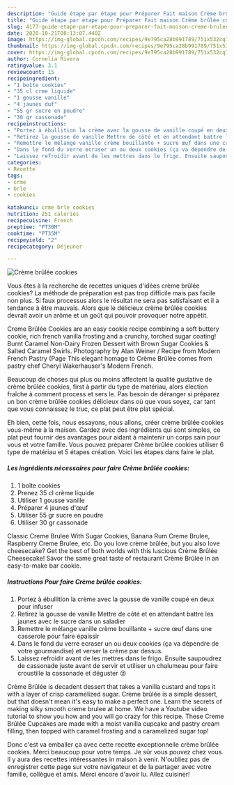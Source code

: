 ```yaml
---
description: "Guide étape par étape pour Préparer Fait maison Crème brûlée cookies"
title: "Guide étape par étape pour Préparer Fait maison Crème brûlée cookies"
slug: 4177-guide-etape-par-etape-pour-preparer-fait-maison-creme-brulee-cookies
date: 2020-10-21T08:13:07.440Z
image: https://img-global.cpcdn.com/recipes/9e795ca28b991789/751x532cq70/creme-brulee-cookies-photo-principale-de-la-recette.jpg
thumbnail: https://img-global.cpcdn.com/recipes/9e795ca28b991789/751x532cq70/creme-brulee-cookies-photo-principale-de-la-recette.jpg
cover: https://img-global.cpcdn.com/recipes/9e795ca28b991789/751x532cq70/creme-brulee-cookies-photo-principale-de-la-recette.jpg
author: Cornelia Rivera
ratingvalue: 3.1
reviewcount: 15
recipeingredient:
- "1 boîte cookies"
- "35 cl crme liquide"
- "1 gousse vanille"
- "4 jaunes duf"
- "55 gr sucre en poudre"
- "30 gr cassonade"
recipeinstructions:
- "Portez à ébullition la crème avec la gousse de vanille coupé en deux pour infuser"
- "Retirez la gousse de vanille Mettre de côté et en attendant battre les jaunes avec le sucre dans un saladier"
- "Remettre le mélange vanille crème bouillante + sucre œuf dans une casserole pour faire épaissir"
- "Dans le fond du verre ecraser un ou deux cookies (ça va dépendre de votre gourmandise) et verser la crème par dessus."
- "Laissez refroidir avant de les mettres dans le frigo. Ensuite saupoudrez de cassonade juste avant de servir et utiliser un chalumeau pour faire croustille la cassonade et déguster 😜"
categories:
- Recette
tags:
- crme
- brle
- cookies

katakunci: crme brle cookies 
nutrition: 251 calories
recipecuisine: French
preptime: "PT30M"
cooktime: "PT35M"
recipeyield: "2"
recipecategory: Déjeuner

---
```



![Crème brûlée cookies](https://img-global.cpcdn.com/recipes/9e795ca28b991789/751x532cq70/creme-brulee-cookies-photo-principale-de-la-recette.jpg)

Vous êtes à la recherche de recettes uniques d'idées crème brûlée cookies? La méthode de préparation est pas trop difficile mais pas facile non plus. Si faux processus alors le résultat ne sera pas satisfaisant et il a tendance à être mauvais. Alors que le délicieux crème brûlée cookies devrait avoir un arôme et un goût qui pouvoir provoquer notre appétit.

Creme Brûlée Cookies are an easy cookie recipe combining a soft buttery cookie, rich french vanilla frosting and a crunchy, torched sugar coating! Burnt Caramel Non-Dairy Frozen Dessert with Brown Sugar Cookies &amp; Salted Caramel Swirls. Photography by Alan Weiner / Recipe from Modern French Pastry (Page This elegant homage to Crème Brûlée comes from pastry chef Cheryl Wakerhauser&#39;s Modern French.

Beaucoup de choses qui plus ou moins affectent la qualité gustative de crème brûlée cookies, first à partir du type de matériau, alors élection fraîche à comment process et sers le. Pas besoin de déranger si préparez un bon crème brûlée cookies délicieux dans où que vous soyez, car tant que vous connaissez le truc, ce plat peut être plat spécial.


Eh bien, cette fois, nous essayons, nous allons, créer crème brûlée cookies vous-même à la maison. Gardez avec des ingrédients qui sont simples, ce plat peut fournir des avantages pour aidant à maintenir un corps sain pour vous et votre famille. Vous pouvez préparer Crème brûlée cookies utiliser 6 type de matériau et 5 étapes création. Voici les étapes dans faire le plat.

<!--inarticleads1-->

##### Les ingrédients nécessaires pour faire Crème brûlée cookies:

1.  1 boîte cookies
1. Prenez 35 cl crème liquide
1. Utiliser 1 gousse vanille
1. Préparer 4 jaunes d&#39;œuf
1. Utiliser 55 gr sucre en poudre
1. Utiliser 30 gr cassonade


Classic Creme Brulee With Sugar Cookies, Banana Rum Creme Brulee, Raspberry Creme Brulee, etc. Do you love crème brûlée, but you also love cheesecake? Get the best of both worlds with this luscious Crème Brûlée Cheesecake! Savor the same great taste of restaurant Crème Brûlée in an easy-to-make bar cookie. 

<!--inarticleads2-->

##### Instructions Pour faire Crème brûlée cookies:

1. Portez à ébullition la crème avec la gousse de vanille coupé en deux pour infuser
1. Retirez la gousse de vanille Mettre de côté et en attendant battre les jaunes avec le sucre dans un saladier
1. Remettre le mélange vanille crème bouillante + sucre œuf dans une casserole pour faire épaissir
1. Dans le fond du verre ecraser un ou deux cookies (ça va dépendre de votre gourmandise) et verser la crème par dessus.
1. Laissez refroidir avant de les mettres dans le frigo. Ensuite saupoudrez de cassonade juste avant de servir et utiliser un chalumeau pour faire croustille la cassonade et déguster 😜


Crème Brûlée is decadent dessert that takes a vanilla custard and tops it with a layer of crisp caramelized sugar. Crème brûlée is a simple dessert, but that doesn&#39;t mean it&#39;s easy to make a perfect one. Learn the secrets of making silky smooth creme brulee at home. We have a Youtube video tutorial to show you how and you will go crazy for this recipe. These Creme Brûlée Cupcakes are made with a moist vanilla cupcake and pastry cream filling, then topped with caramel frosting and a caramelized sugar top! 


Donc c'est va emballer ça avec cette recette exceptionnelle crème brûlée cookies. Merci beaucoup pour votre temps. Je sûr vous pouvez chez vous. Il y aura des recettes  intéressantes in maison à venir. N'oubliez pas de enregistrer cette page sur votre navigateur et de la partager avec votre famille, collègue et amis. Merci encore d'avoir lu. Allez cuisiner!
